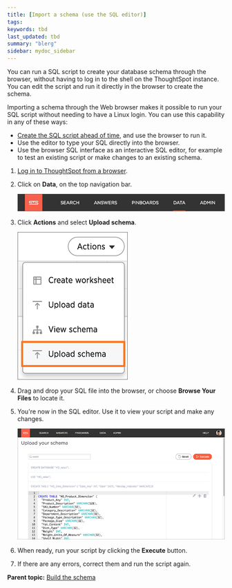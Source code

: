 ```yaml
---
title: [Import a schema (use the SQL editor)]
tags: 
keywords: tbd
last_updated: tbd
summary: "blerg"
sidebar: mydoc_sidebar
---
```

You can run a SQL script to create your database schema through the browser, without having to log in to the shell on the ThoughtSpot instance. You can edit the script and run it directly in the browser to create the schema.

Importing a schema through the Web browser makes it possible to run your SQL script without needing to have a Linux login. You can use this capability in any of these ways:

-   [Create the SQL script ahead of time](create_schema_with_script.html#), and use the browser to run it.
-   Use the editor to type your SQL directly into the browser.
-   Use the browser SQL interface as an interactive SQL editor, for example to test an existing script or make changes to an existing schema.

1.   [Log in to ThoughtSpot from a browser](../setup/accessing.html#).
2.   Click on **Data**, on the top navigation bar.

     ![](../../shared/conrefs/../../images/data_icon.png "Data")

3.   Click **Actions** and select **Upload schema**.

     ![](../../images/import_schema.png "Upload schema")

4.   Drag and drop your SQL file into the browser, or choose **Browse Your Files** to locate it.
5.   You're now in the SQL editor. Use it to view your script and make any changes.

     ![](../../images/SQL_editor.png "Import schema")

6.   When ready, run your script by clicking the **Execute** button.
7.   If there are any errors, correct them and run the script again.

**Parent topic:** [Build the schema](../../admin/loading/create_schema.html)
